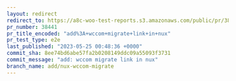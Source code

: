 ```yaml
---
layout: redirect
redirect_to: https://a8c-woo-test-reports.s3.amazonaws.com/public/pr/38441/e2e/index.html
pr_number: 38441
pr_title_encoded: "add%3A+wccom+migrate+link+in+nux"
pr_test_type: e2e
last_published: "2023-05-25 00:48:36 +0000"
commit_sha: 8ee74bd6abe57fa2b0208149ddc09a55093f3731
commit_message: "add: wccom migrate link in nux"
branch_name: add/nux-wccom-migrate
---
```

